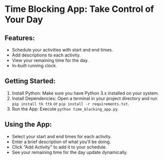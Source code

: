 # **Time Blocking App: Take Control of Your Day**

## **Features:**

* Schedule your activities with start and end times.
* Add descriptions to each activity.
* View your remaining time for the day.
* In-built running clock.

## **Getting Started:**

1. Install Python: Make sure you have Python 3.x installed on your system.
2. Install Dependencies: Open a terminal in your project directory and run `pip install tk ttk` or `pip install -r requirements.txt`.
3. Run the App: Execute `python time_blocking_app.py`.

## **Using the App:**

* Select your start and end times for each activity.
* Enter a brief description of what you'll be doing.
* Click "Add Activity" to add it to your schedule.
* See your remaining time for the day update dynamically.